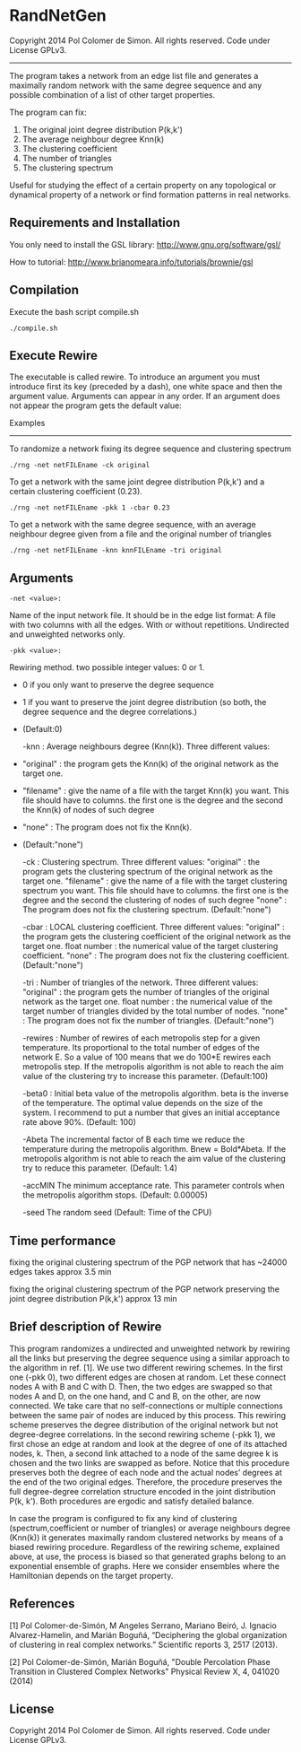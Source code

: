 RandNetGen
========================================================================

 Copyright 2014 Pol Colomer de Simon. All rights reserved. Code under License GPLv3.
______________________________________________________________________________________

The program takes a network from an edge list file and generates a maximally random network with the same degree sequence and any possible combination of a list of other target properties.

The program can fix:
1. The original joint degree distribution P(k,k')
2. The average neighbour degree Knn(k)
3. The clustering coefficient
4. The number of triangles
5. The clustering spectrum
 
Useful for studying the effect of a certain property on any topological or dynamical property of a network or find formation patterns in real networks. 

## Requirements and Installation

  You only need to install the GSL library: http://www.gnu.org/software/gsl/
  
  How to tutorial: http://www.brianomeara.info/tutorials/brownie/gsl

## Compilation

  Execute the bash script compile.sh

    ./compile.sh


## Execute Rewire

The executable is called rewire. To introduce an argument you must introduce first its key (preceded by a dash), one white space and then the argument value. 
Arguments can appear in any order. If an argument does not appear the program gets the default value:

Examples
______________
 To randomize a network fixing its degree sequence and clustering spectrum
 
 	./rng -net netFILEname -ck original
 
 
 To get a network with the same joint degree distribution P(k,k') and a certain clustering coefficient (0.23).
 
 	./rng -net netFILEname -pkk 1 -cbar 0.23
 
 
 To get a network with the same degree sequence, with an average neighbour degree given from a file and the original number of triangles
 
 	./rng -net netFILEname -knn knnFILEname -tri original
 
 
 
## Arguments


    -net <value>:
Name of the input network file. It should be in the edge list format: 
A file with two columns with all the edges. With or without repetitions.
Undirected and unweighted networks only.
    
    -pkk <value>: 
Rewiring method. two possible integer values: 0 or 1.
* 0 if you only want to preserve the degree sequence
* 1 if you want to preserve the joint degree distribution (so both, the degree sequence and the degree correlations.)
* (Default:0)


    -knn <value>: 
Average neighbours degree (Knn(k)). Three different values:
* "original" : the program gets the Knn(k) of the original network as the target one.
* "filename" : give the name of a file with the target Knn(k) you want. This file should have to columns. the first one is the degree and the second the Knn(k) of nodes of such degree
* "none"     : The program does not fix the Knn(k).
* (Default:"none")


    -ck <value>: 
Clustering spectrum. Three different values:
"original" : the program gets the clustering spectrum of the original network as the target one.
"filename" : give the name of a file with the target clustering spectrum you want. This file should have to columns. the first one is the degree and the second the clustering of nodes of such degree
"none"     : The program does not fix the clustering spectrum.
(Default:"none")

    -cbar <value>:
LOCAL clustering coefficient. Three different values:
"original"   : the program gets the clustering coefficient of the original network as the target one.
float number : the numerical value of the target clustering coefficient.
"none"       : The program does not fix the clustering coefficient.
(Default:"none")

   -tri <value>:
Number of triangles of the network. Three different values:
"original"   : the program gets the number of triangles of the original network as the target one.
float number : the numerical value of the target number of triangles divided by the total number of nodes.
"none"       : The program does not fix the number of triangles.
(Default:"none")


    -rewires <value>: 
Number of rewires of each metropolis step for a given temperature. Its proportional to the total number of edges of the network E. So a value of 100 means that we do 100*E rewires each metropolis step. If the metropolis algorithm is not able to reach the aim value of the clustering try to increase this parameter.
(Default:100)

   -beta0 <value>:
Initial beta value of the metropolis algorithm. beta is the inverse of the temperature.
The optimal value depends on the size of the system.
I recommend to put a number that gives an initial acceptance rate above 90%.
(Default: 100)

    -Abeta <value>
The incremental factor of B each time we reduce the temperature during the metropolis algorithm.
Bnew = Bold*Abeta.
If the metropolis algorithm is not able to reach the aim value of the clustering try to reduce this parameter.
(Default: 1.4)

    -accMIN <value>
The minimum acceptance rate.
This parameter controls when the metropolis algorithm stops.
(Default: 0.00005)

   -seed <value>
The random seed
(Default: Time of the CPU)

## Time performance

fixing the original clustering spectrum of the PGP network that has ~24000 edges takes approx 3.5 min

fixing the original clustering spectrum of the PGP network preserving the joint degree distribution P(k,k') approx 13 min

    

## Brief description of Rewire

This program randomizes a undirected and unweighted network by rewiring all the links but preserving the degree sequence using a similar approach to the algorithm in ref. [1]. We use two different rewiring schemes. In the first one (-pkk 0), two different edges are chosen at random. Let these connect nodes A with B and C with D. Then, the two edges are swapped so that nodes A and D, on the one hand, and C and B, on the other, are now connected. We take care that no self-connections or multiple connections between the same pair of nodes are induced by this process. This rewiring scheme preserves the degree distribution of the original network but not degree-degree correlations. In the second rewiring scheme (-pkk 1), we first chose an edge at random and look at the degree of one of its attached nodes, k. Then, a second link attached to a node of the same degree k is chosen and the two links are swapped as before. Notice that this procedure preserves both the degree of each node and the actual nodes’ degrees at the end of the two original edges. Therefore, the procedure preserves the full degree-degree correlation structure encoded in the joint distribution P(k, k'). Both procedures are ergodic and satisfy detailed balance.

In case the program is configured to fix any kind of clustering (spectrum,coefficient or number of triangles) or average neighbours degree (Knn(k)) it generates maximally random clustered networks by means of a biased rewiring procedure. Regardless of the rewiring scheme, explained above, at use, the process is biased so that generated graphs belong to an exponential ensemble of graphs. Here we consider ensembles where the Hamiltonian depends on the target property.


## References 

[1] Pol Colomer-de-Simón, M Angeles Serrano, Mariano Beiró, 
    J. Ignacio Alvarez-Hamelin, and    Marián Boguñá,
    “Deciphering the global organization of clustering in real
    complex networks.” Scientific reports 3, 2517 (2013).

[2] Pol Colomer-de-Simón, Marián Boguñá,
    "Double Percolation Phase Transition in Clustered Complex Networks"
    Physical Review X, 4, 041020 (2014)

## License

Copyright 2014 Pol Colomer de Simon.
All rights reserved. 
Code under License GPLv3.




